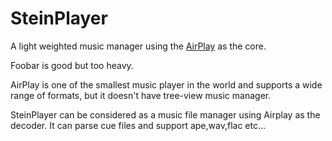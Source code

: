 # SteinPlayer

A light weighted music manager using the [AirPlay](http://www.airplay3.com/) as the core. 

Foobar is good but too heavy.

AirPlay is one of the smallest music player in the world and supports a wide range of formats, but it doesn't have tree-view music manager. 

SteinPlayer can be considered as a music file manager using Airplay as the decoder. It can parse cue files and support ape,wav,flac etc...

